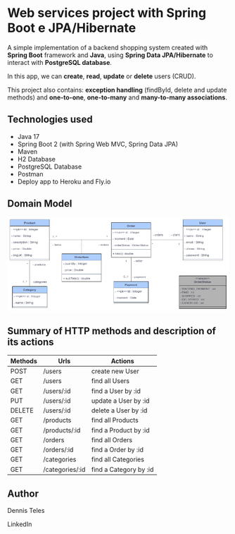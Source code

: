 # Web services project with Spring Boot e JPA/Hibernate

A simple implementation of a backend shopping system created with **Spring Boot** framework and **Java**, using **Spring Data JPA/Hibernate** to interact with **PostgreSQL database**.

In this app, we can **create**, **read**, **update** or **delete** users (CRUD).

This project also contains: **exception handling** (findById, delete and update methods) and **one-to-one**, **one-to-many** and **many-to-many associations**.




## Technologies used

 - Java 17
 - Spring Boot 2 (with Spring Web MVC, Spring Data JPA)
 - Maven
 - H2 Database
 - PostgreSQL Database
 - Postman
 - Deploy app to Heroku and Fly.io




## Domain Model

![Domain Model image](https://github.com/detds/project-spring-java-17/blob/main/assets/DomainModel.png)




## Summary of HTTP methods and description of its actions

 Methods | Urls            | Actions 
 ------- | --------------- | ------- 
 POST    | /users          | create new User 
 GET     | /users          | find all Users 
 GET     | /users/:id      | find a User by :id 
 PUT     | /users/:id      | update a User by :id 
 DELETE  | /users/:id      | delete a User by :id 
 GET     | /products       | find all Products 
 GET     | /products/:id   | find a Product by :id 
 GET     | /orders         | find all Orders 
 GET     | /orders/:id     | find a Order by :id 
 GET     | /categories     | find all Categories 
 GET     | /categories/:id | find a Category by :id 
 
 
 
 ## Author
 
 Dennis Teles
 
 LinkedIn
